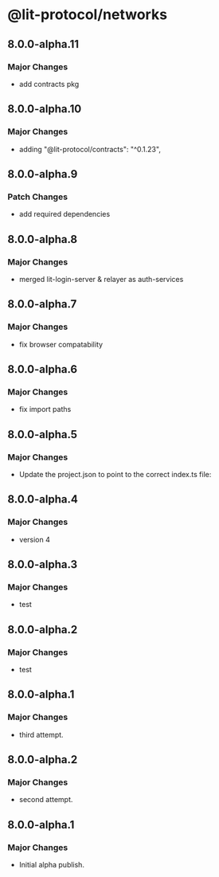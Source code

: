 # @lit-protocol/networks

## 8.0.0-alpha.11

### Major Changes

- add contracts pkg

## 8.0.0-alpha.10

### Major Changes

- adding "@lit-protocol/contracts": "^0.1.23",

## 8.0.0-alpha.9

### Patch Changes

- add required dependencies

## 8.0.0-alpha.8

### Major Changes

- merged lit-login-server & relayer as auth-services

## 8.0.0-alpha.7

### Major Changes

- fix browser compatability

## 8.0.0-alpha.6

### Major Changes

- fix import paths

## 8.0.0-alpha.5

### Major Changes

- Update the project.json to point to the correct index.ts file:

## 8.0.0-alpha.4

### Major Changes

- version 4

## 8.0.0-alpha.3

### Major Changes

- test

## 8.0.0-alpha.2

### Major Changes

- test

## 8.0.0-alpha.1

### Major Changes

- third attempt.

## 8.0.0-alpha.2

### Major Changes

- second attempt.

## 8.0.0-alpha.1

### Major Changes

- Initial alpha publish.
